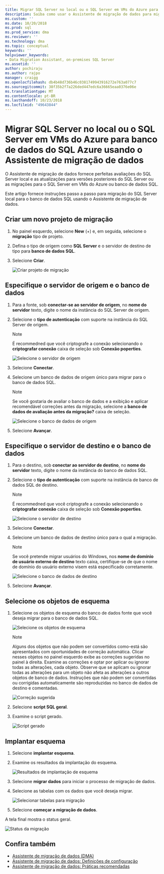 ```yaml
---
title: Migrar SQL Server no local ou o SQL Server em VMs do Azure para o banco de dados SQL usando o Assistente de migração de dados | Microsoft Docs
description: Saiba como usar o Assistente de migração de dados para migrar um SQL Server no local para o banco de dados SQL
ms.custom: ''
ms.date: 10/20/2018
ms.prod: sql
ms.prod_service: dma
ms.reviewer: ''
ms.technology: dma
ms.topic: conceptual
keywords: ''
helpviewer_keywords:
- Data Migration Assistant, on-premises SQL Server
ms.assetid: ''
author: pochiraju
ms.author: rajpo
manager: craigg
ms.openlocfilehash: db4b48d736b46c0381749943916272e763a077c7
ms.sourcegitcommit: 38f35b2f7a226ded447edc6a36665eaa0376e06e
ms.translationtype: MT
ms.contentlocale: pt-BR
ms.lasthandoff: 10/23/2018
ms.locfileid: "49643844"
---
```

# <a name="migrate-on-premises-sql-server-or-sql-server-on-azure-vms-to-azure-sql-database-using-the-data-migration-assistant"></a>Migrar SQL Server no local ou o SQL Server em VMs do Azure para banco de dados do SQL Azure usando o Assistente de migração de dados

O Assistente de migração de dados fornece perfeitas avaliações do SQL Server local e as atualizações para versões posteriores do SQL Server ou as migrações para o SQL Server em VMs do Azure ou banco de dados SQL.

Este artigo fornece instruções passo a passo para migração do SQL Server local para o banco de dados SQL usando o Assistente de migração de dados.   

## <a name="create-a-new-migration-project"></a>Criar um novo projeto de migração

1. No painel esquerdo, selecione **New** (+) e, em seguida, selecione o **migração** tipo de projeto.

2. Defina o tipo de origem como **SQL Server** e o servidor de destino de tipo para **banco de dados SQL**.

3. Selecione **Criar**.

   ![Criar projeto de migração](../dma/media/NewCreate1.png)

## <a name="specify-the-source-server-and-database"></a>Especifique o servidor de origem e o banco de dados

1. Para a fonte, sob **conectar-se ao servidor de origem**, no **nome do servidor** texto, digite o nome da instância do SQL Server de origem.

2. Selecione o **tipo de autenticação** com suporte na instância do SQL Server de origem.

   > [!NOTE]
   > É recommedned que você criptografe a conexão selecionando o **criptografar conexão** caixa de seleção sob **Conexão poperties**.

    ![Selecione o servidor de origem](../dma/media/select-source-server.png)

3. Selecione **Conectar**.

4. Selecione um banco de dados de origem único para migrar para o banco de dados SQL.

   > [!NOTE]
   > Se você gostaria de avaliar o banco de dados e a exibição e aplicar recomendável correções antes da migração, selecione a **banco de dados de avaliação antes da migração?** caixa de seleção.

    ![Selecione o banco de dados de origem](../dma/media/select-source-database.png)

5. Selecione **Avançar**.

## <a name="specify-the-target-server-and-database"></a>Especifique o servidor de destino e o banco de dados

1. Para o destino, sob **conectar ao servidor de destino**, no **nome do servidor** texto, digite o nome da instância do banco de dados SQL. 

2. Selecione o **tipo de autenticação** com suporte na instância de banco de dados SQL de destino.

   > [!NOTE]
   > É recommedned que você criptografe a conexão selecionando o **criptografar conexão** caixa de seleção sob **Conexão poperties**.

     ![Selecione o servidor de destino](../dma/media/select-target-server.png)

3. Selecione **Conectar**.

4. Selecione um banco de dados de destino único para o qual a migração.

   > [!NOTE]
   > Se você pretende migrar usuários do Windows, nos **nome de domínio de usuário externo de destino** texto caixa, certifique-se de que o nome de domínio do usuário externo visem está especificado corretamente.

    ![Selecione o banco de dados de destino](../dma/media/select-target-database.png)

5. Selecione **Avançar**.

## <a name="select-schema-objects"></a>Selecione os objetos de esquema

1.  Selecione os objetos de esquema do banco de dados fonte que você deseja migrar para o banco de dados SQL.

    ![Selecione os objetos de esquema](../dma/media/select-schema-objects.png)

       > [!NOTE]
       > Alguns dos objetos que não podem ser convertidos como-está são apresentados com oportunidades de correção automática. Clicar nesses objetos no painel esquerdo exibe as correções sugeridas no painel à direita. Examine as correções e optar por aplicar ou ignorar todas as alterações, cada objeto. Observe que se aplicam ou ignorar todas as alterações para um objeto não afeta as alterações a outros objetos de banco de dados. Instruções que não podem ser convertidas ou corrigidas automaticamente são reproduzidas no banco de dados de destino e comentadas.

    ![Correção sugerida](../dma/media/suggested-fix.png)

2. Selecione **script SQL geral**.
 
3. Examine o script gerado.

    ![Script gerado](../dma/media/generated-script.png)

## <a name="deploy-schema"></a>Implantar esquema

1. Selecione **implantar esquema**.

2. Examine os resultados da implantação do esquema.
 
    ![Resultados de implantação de esquema](../dma/media/schema-deployment-results.png)

3. Selecione **migrar dados** para iniciar o processo de migração de dados.
 
4. Selecione as tabelas com os dados que você deseja migrar.

    ![Selecionar tabelas para migração](../dma/media/select-tables-to-migrate.png) 

5. Selecione **começar a migração de dados**.
 
A tela final mostra o status geral.

   ![Status da migração](../dma/media/migration-status.png) 

## <a name="see-also"></a>Confira também

- [Assistente de migração de dados (DMA)](../dma/dma-overview.md)
- [Assistente de migração de dados: Definições de configuração](../dma/dma-configurationsettings.md)
- [Assistente de migração de dados: Práticas recomendadas](../dma/dma-bestpractices.md)
